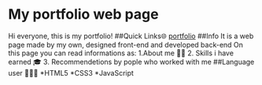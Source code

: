 # My portfolio web page
Hi everyone, this is my portfolio!
##Quick Links🌐
[portfolio](https://marcheseleo.github.io/my-portfolio/)
##Info
It is a web page made by my own, designed front-end and developed back-end
On this page you can read informations as:
1.About me 👦🏻
2. Skills i have earned 🎓
3. Recommendetions by pople who worked with me
##Language user 👨🏻‍💻
*HTML5
*CSS3
*JavaScript